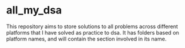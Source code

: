 # all_my_dsa
This repository aims to store solutions to all problems across different platforms that I have solved as practice to dsa. 
It has folders based on platform names, and will contain the section involved in its name.
